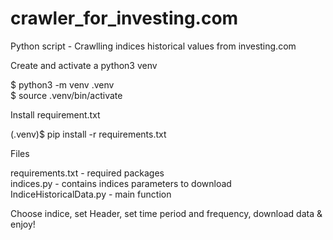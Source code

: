 # crawler_for_investing.com
Python script - Crawlling indices historical values from investing.com

Create and activate a python3 venv

$ python3 -m venv .venv <br />
$ source .venv/bin/activate<br />

Install requirement.txt

(.venv)$ pip install -r requirements.txt


Files

requirements.txt - required packages <br />
indices.py - contains indices parameters to download <br />
IndiceHistoricalData.py - main function <br />

Choose indice, set Header, set time period and frequency, download data & enjoy! 
